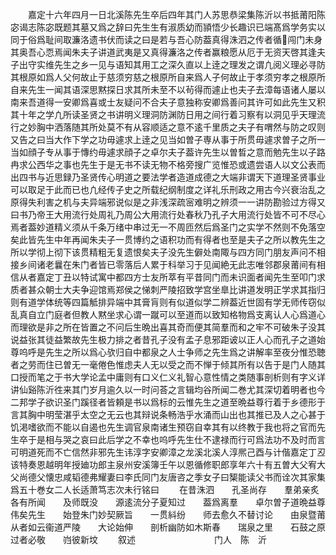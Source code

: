 <!-- { "loadSidebar": true } -->
　　嘉定十六年四月一日北溪陈先生卒后四年其门人苏思恭梁集陈沂以书抵莆阳陈宓谒志陈宓既题其墓又爲之辞曰先生生有淑质幼而頴悟少长趣识已端髙爲学务实以同于俗爲耻间取濂洛遗书伏而读之曰是若与吾心防葢真得洙泗之传者循闯门未身其奥吾心恧焉闻朱夫子讲道武夷是又真得濂洛之传者赢粮愿从厄于无资天啓其逢夫子出守实维先生之乡一见与语知其用工之深久直以上逹之理发之谓凢阅义理必寻防其根原如爲人父何故止于慈须穷慈之根原所自来爲人子何故止于孝须穷孝之根原所自来先生一闻其语深思黙探日求其所未至不以茍得而遽止也夫子去漳每语诸人屡以南来吾道得一安卿爲喜或士友疑问不合夫子意独称安卿爲善问其许可如此先生又积其十年之学凢所读圣贤之书讲明义理洞防渊防日用之间行着习察有以洞见乎天理流行之妙胸中洒落随其所处莫不有从容顺适之意不逺千里质之夫子有喟然与防之叹则又告之曰当大作下学之功毋遽求上逹之见当如曽子専从事于所贯毋遽求曽子之所一当如顔子专从事于慱约毋遽求顔子之卓尔夫子葢许先生以曽晳之意而勉先生以子路冉求公西华之事也先生于是无书不读无物不格旁搜广览惟恐或遗尝语人以文公表而出四书与近思録乃圣贤传心明道之要法学者造道成德之大端非谓天下道理圣贤事业可以取足于此而已也凢经传子史之所载纪纲制度之详礼乐刑政之用古今兴衰治乱之原得失利害之机与夫异端邪说似是之非浅深疏宻难明之辨须一一讲防勘验过方得又曰书乃帝王大用流行处周礼乃周公大用流行处春秋乃孔子大用流行处皆不可不尽心焉者葢妙道精义须从千条万绪中串过无一不周匝然后爲圣门之实学不然则不免落空矣此皆先生中年再闻朱夫子一贯博约之语积功而有得者也至是夫子之所以教先生之所以学彻上彻下该贯精粗无复遗恨矣夫子没先生僻处南陬与四方同门朋友声问不相接乡间诸老曩在朱门者皆已零落后人累于科举习于见闻絶无此志唯邻郡泉莆间有相信从者嘉定丁丑以特试寓中都四方士友所萃有平昔同门而未识面者闻先生至叩门求质者甚众朝士大夫争迎馆焉郑侯之悌刺严陵招致学宫坐臯比讲道发明正学求其指归则有道学体统等四篇觝排异端中其膏肓则有似道似学二辨葢近世固有学无师传窃似乱真自立门庭者但教人黙坐求心谓一蹴可以至道而以致知格物爲支离认人心爲道心而理欲是非之所在皆置之不问后生晩出喜其奇而便其简羣而和之牢不可破朱子没其说益张其徒益繁故先生极力排之者昔孔子没有孟子息邪距诐以正人心而孔子之道始尊呜呼是先生之所以爲心欤归自中都泉之人士争师之先生爲之讲解率至夜分惟恐聴者之劳而住已曽无一毫倦色惟虑夫人无以受之而不惮于倾其所有以告于是门人随其口授而笔之于书大学论孟中庸则有口义仁义礼智心意性情之类随事剖析则有字义详讲仙谿陈沂徃来其门岁月逾久以一时问荅之言辑均谷所闻二巻尤其深切着明者也今二邦学子欲识圣门蹊径者皆頼是书以爲标的云惟先生之道至晩益尊行着于乡德形于言其胸中明莹湛乎太空之无云也其辩说条畅浩乎水涌而山出也其推已及人之心甚于饥渇嗜欲而不能以自遏也先生调官泉南诸生预窃自幸其有以终教于我也将之官而先生卒于是相与哭之哀曰此后学之不幸也呜呼先生仕不逮禄而行可爲法功不及时而言可明道死而不亡信然非邪先生讳淳字安卿漳之龙溪北溪人淳熈己酉与计偕嘉定丁丒该特奏恩越明年授廸功郎主泉州安溪簿壬午以恩循修职郎享年六十有五曽大父宥大父尚德父懐忠咸韬德弗耀妻曰李氏同门友唐咨之季女子曰榘能读父书而诠次其家集爲五十巻女二人长适萧笃志次未行铭曰
　　在昔洙泗　　孔圣尚存　　羣弟亲炙各有所闻　　及师既没　　源逺流分子夏知过　　葢爲离羣　　卓尔曽子道晩益尊　　伟矣先生　　始登朱门妙契厥旨　　一贯紏纷　　师去愈久不替讨论　　由泉暨莆　　从者如云衞道严陵　　大论始伸　　剖析幽防如木斯春　　瑞泉之里　　石鼓之原过者必敬　　岿彼新坟
　　叙述　　　　　　　　　门人　陈　沂
